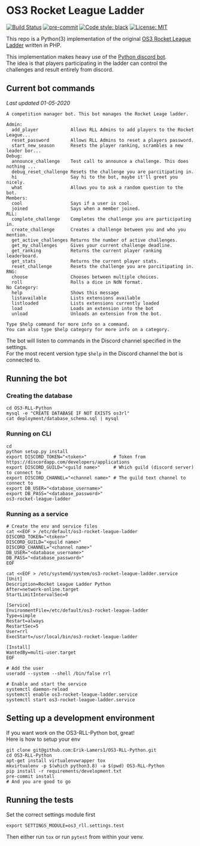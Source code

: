 # OS3 Rocket League Ladder
[![Build Status](https://travis-ci.org/Erik-Lamers1/OS3-RLL-Python.svg?branch=master)](https://travis-ci.org/Erik-Lamers1/OS3-RLL-Python)
[![pre-commit](https://img.shields.io/badge/pre--commit-enabled-brightgreen?logo=pre-commit&logoColor=white)](https://github.com/pre-commit/pre-commit)
[![Code style: black](https://img.shields.io/badge/code%20style-black-000000.svg)](https://github.com/psf/black)
[![License: MIT](https://img.shields.io/badge/License-MIT-yellow.svg)](https://opensource.org/licenses/MIT)

This repo is a Python(3) implementation of the original [OS3 Rocket League Ladder](https://github.com/Erik-Lamers1/OS3-Rocket-League-Ladder) written in PHP.

This implementation makes heavy use of the [Python discord bot](https://discordpy.readthedocs.io/en/latest/).  
The idea is that players participating in the ladder can control the challenges and result entirely from discord.

## Current bot commands
_Last updated 01-05-2020_
```shell script
A competition manager bot. This bot manages the Rocket Leage ladder.

Admin:
  add_player            Allows RLL Admins to add players to the Rocket League...
  reset_password        Allows RLL Admins to reset a players password.
  start_new_season      Resets the player ranking, scrambles a new leader bor...
Debug:
  announce_challenge    Test call to announce a challenge. This does nothing ...
  debug_reset_challenge Resets the challenge you are parcitipating in.
  hi                    Say hi to the bot, maybe it'll greet you nicely.
  what                  Allows you to ask a random question to the bot.
Members:
  cool                  Says if a user is cool.
  joined                Says when a member joined.
RLL:
  complete_challenge    Completes the challenge you are participating in.
  create_challenge      Creates a challenge between you and who you mention.
  get_active_challenges Returns the number of active challenges.
  get_my_challenges     Gives your current challenge deadline.
  get_ranking           Returns the current player ranking leaderboard.
  get_stats             Returns the current player stats.
  reset_challenge       Resets the challenge you are parcitipating in.
RNG:
  choose                Chooses between multiple choices.
  roll                  Rolls a dice in NdN format.
​No Category:
  help                  Shows this message
  listavailable         Lists extensions available
  listloaded            Lists extensions currently loaded
  load                  Loads an extension into the bot
  unload                Unloads an extension from the bot.

Type $help command for more info on a command.
You can also type $help category for more info on a category.
```
The bot will listen to commands in the Discord channel specified in the settings.  
For the most recent version type `$help` in the Discord channel the bot is connected to.

## Running the bot
### Creating the database
```shell script
cd OS3-RLL-Python
mysql -e "CREATE DATABASE IF NOT EXISTS os3rl"
cat deployment/database_schema.sql | mysql
```

### Running on CLI
```shell script
cd 
python setup.py install
export DISCORD_TOKEN="<token>"          # Token from https://discordapp.com/developers/applications
export DISCORD_GUILD="<guild name>"     # Which guild (discord server) to connect to
export DISCORD_CHANNEL="<channel name>" # The guild text channel to connect to
export DB_USER="<database_username>"
export DB_PASS="<database_password>"
os3-rocket-league-ladder
```

### Running as a service
```shell script
# Create the env and service files
cat <<EOF > /etc/default/os3-rocket-league-ladder
DISCORD_TOKEN="<token>"
DISCORD_GUILD="<guild name>"
DISCORD_CHANNEL="<channel name>"
DB_USER="<database_username>"
DB_PASS="<database_password>"
EOF

cat <<EOF > /etc/systemd/system/os3-rocket-league-ladder.service
[Unit]
Description=Rocket League Ladder Python
After=network-online.target
StartLimitIntervalSec=0

[Service]
EnvironmentFile=/etc/default/os3-rocket-league-ladder
Type=simple
Restart=always
RestartSec=5
User=rrl
ExecStart=/usr/local/bin/os3-rocket-league-ladder

[Install]
WantedBy=multi-user.target
EOF

# Add the user
useradd --system --shell /bin/false rrl

# Enable and start the service
systemctl daemon-reload
systemctl enable os3-rocket-league-ladder.service
systemctl start os3-rocket-league-ladder.service
```

## Setting up a development environment
If you want work on the OS3-RLL-Python bot, great!  
Here is how to setup your env
```shell script
git clone git@github.com:Erik-Lamers1/OS3-RLL-Python.git
cd OS3-RLL-Python
apt-get install virtualenvwrapper tox
mkvirtualenv -p $(which python3.8) -a $(pwd) OS3-RLL-Python
pip install -r requirements/development.txt
pre-commit install
# And you are good to go
```

## Running the tests
Set the correct settings module first
```shell script
export SETTINGS_MODULE=os3_rll.settings.test
```
Then either run `tox` or run `pytest` from within your venv.
